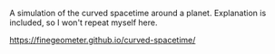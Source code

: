 A simulation of the curved spacetime around a planet. Explanation is included, so I won't repeat myself here.

<https://finegeometer.github.io/curved-spacetime/>